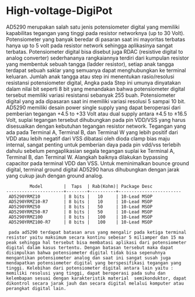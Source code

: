 # High-voltage-DigiPot

   AD5290 merupakan salah satu jenis potensiometer digital yang memiliki kapabilitas tegangan yang tinggi pada resistor networknya (up to 30 Volt). Potensiometer yang banyak beredar di pasaran saat ini mayoritas terbatas hanya up to 5 volt pada resistor network sehingga aplikasinya sangat terbatas. Potensiometer digital bisa disebut juga RDAC (resistive digital to analog converter) sederhananya rangkaiannya terdiri dari kumpulan resistor yang membentuk sebuah tangga (ladder resistor), setiap anak tangga terdapat sebuah saklar yang semuanya dapat menghubungkan ke terminal keluaran. Jumlah anak tangga atau step ini menentukan rasio/resolusi resistansi potensiometer digital, Angka pada Step ini umunya dinyatakan dalam nilai bit seperti 8 bit yang menandakan bahwa potensiometer digital tersebut memiliki variasi resistansi sebanyak 255 buah. Potensiometer digital yang ada dipasaran saat ini memiliki variasi resolusi 5 sampai 10 bit.
        AD5290 memiliki desain power single supply yang dapat beroperasi dari pemberian tegangan +4.5 to +33 Volt atau dual supply antara ±4.5 to ±16.5 Volt, suplai tegangan tersebut dihubungkan pada pin VDD/VSS yang harus disesuaikan dengan kebutuhan tegangan resistor network. Tegangan yang ada pada Terminal A, Terminal B, dan Terminal W yang lebih positif dari VDD atau lebih negatif dari VSS dibatasi oleh dioda clamp bias maju internal, sangat penting untuk pemberian daya pada pin vdd/vss terlebih dahulu sebelum pengaplikasian segala tegangan suplai ke Terminal A, Terminal B, dan Terminal W. Alangkah baiknya dilakukan bypassing capacitor pada terminal VDD dan VSS. Untuk meminimalkan bounce ground digital, terminal ground digital AD5290 harus dihubungkan dengan jarak yang cukup jauh dengan ground analog.

         	 Model	      |  Taps  | Rab(Kohm)| Package Desc
	----------------------+--------+----------+------------------------
	 AD5290YRMZ10         | 8 bits |   10     | 10-Lead MSOP
	 AD5290YRMZ10-R7      | 8 bits |   10     | 10-Lead MSOP
	 AD5290YRMZ50         | 8 bits |   50     | 10-Lead MSOP	
	 AD5290YRMZ50-R7      | 8 bits |   50     | 10-Lead MSOP		
	 AD5290YRMZ100        | 8 bits |   100    | 10-Lead MSOP
     AD5290YRMZ100-R7     | 8 bits |   100    | 10-Lead MSOP

     pada ad5290 terdapat batasan arus yang mengalir pada ketiga terminal resistor yaitu maksimum secara kontinu sebesar 5 miliamper dan 15 ma peak sehingga hal tersebut bisa membatasi aplikasi dari potensiometer digital dalam kasus tertentu. Dengan batasan tersebut maka dapat disimpulkan bahwa potensiometer digital tidak bisa sepenuhnya mengantikan potensiometer analog dan saat ini sangat susah juga mendapatkan potensiometer digital yang berspesifikasi tegangan yang tinggi. Kelebihan dari potensiometer digital antara lain yaitu : memiliki resolusi yang tinggi, dapat beroperasi pada suhu dan kelembapan sesuai dengan karakteristik material  semikonduktor, dapat dikontrol secara jarak jauh dan secara digital melalui komputer atau perangkat digital lain.
  

  
   
   
